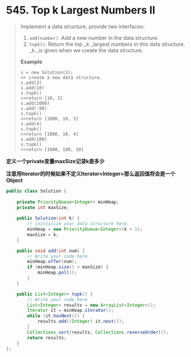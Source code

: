 # 545. Top k Largest Numbers II

> Implement a data structure, provide two interfaces:
>
> 1. `add(number)`. Add a new number in the data structure.
> 2. `topk()`. Return the top _k _largest numbers in this data structure. _k _is given when we create the data structure.
>
> **Example**
>
> ```
> s = new Solution(3);
> >> create a new data structure.
> s.add(3)
> s.add(10)
> s.topk()
> >>return [10, 3]
> s.add(1000)
> s.add(-99)
> s.topk()
> >>return [1000, 10, 3]
> s.add(4)
> s.topk()
> >>return [1000, 10, 4]
> s.add(100)
> s.topk()
> >>return [1000, 100, 10]
> ```

**定义一个private变量maxSize记录k是多少**

**注意用Iterator的时候如果不定义Iterator&lt;Integer&gt;那么返回值将会是一个Object**

```java
public class Solution {
    
    private PriorityQueue<Integer> minHeap;
    private int maxSize;
    
    public Solution(int k) {
        // initialize your data structure here.
        minHeap = new PriorityQueue<Integer>(k + 1);
        maxSize = k;
    }

    public void add(int num) {
        // Write your code here
        minHeap.offer(num);
        if (minHeap.size() > maxSize) {
            minHeap.poll();
        }
    }

    public List<Integer> topk() {
        // Write your code here
        List<Integer> results = new ArrayList<Integer>();
        Iterator it = minHeap.iterator();
        while (it.hasNext()) {
            results.add((Integer) it.next());
        }
        Collections.sort(results, Collections.reverseOrder());
        return results;
    }
};
```



